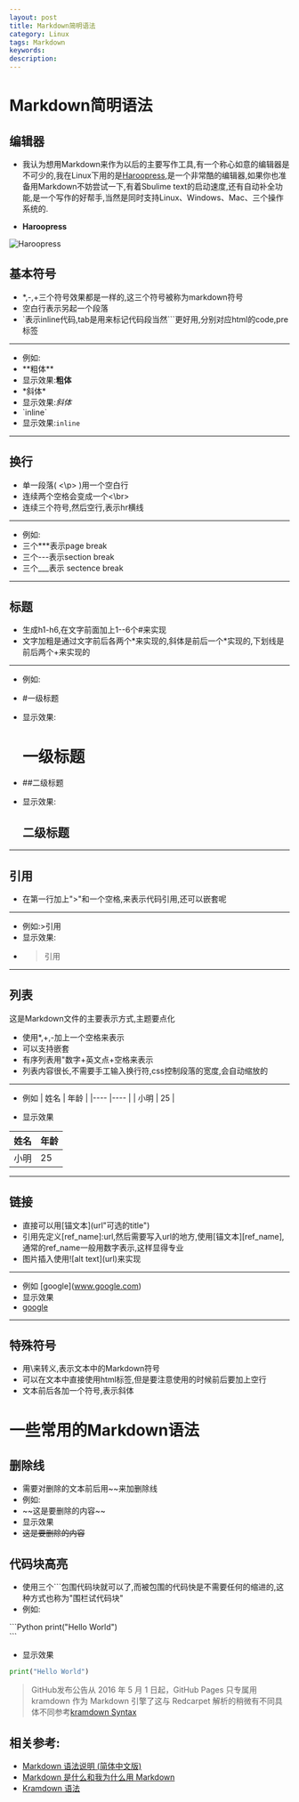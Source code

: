 ```yaml
---
layout: post
title: Markdown简明语法
category: Linux
tags: Markdown
keywords: 
description: 
---
```


# Markdown简明语法

## 编辑器

* 我认为想用Markdown来作为以后的主要写作工具,有一个称心如意的编辑器是不可少的,我在Linux下用的是[Haroopress](http://pad.haroopress.com/),是一个非常酷的编辑器,如果你也准备用Markdown不妨尝试一下,有着Sbulime text的启动速度,还有自动补全功能,是一个写作的好帮手,当然是同时支持Linux、Windows、Mac、三个操作系统的.

* **Haroopress**

![Haroopress](http://pad.haroopress.com/assets/images/intro/1.png)

## 基本符号

* *,-,+三个符号效果都是一样的,这三个符号被称为markdown符号
* 空白行表示另起一个段落
* `表示inline代码,tab是用来标记代码段当然```更好用,分别对应html的code,pre标签  
***

* 例如:
* \*\*粗体\*\*
* 显示效果:**粗体**
* \*斜体\*
* 显示效果:*斜体*
* \`inline\`
* 显示效果:`inline`
***

## 换行

* 单一段落( <\p> )用一个空白行
* 连续两个空格会变成一个<\br>
* 连续三个符号,然后空行,表示hr横线
***

* 例如:
* 三个\*\*\*表示page break
* 三个\-\-\-表示section break
* 三个\_\_\_表示 sectence break

***

## 标题

* 生成h1-h6,在文字前面加上1--6个#来实现
* 文字加粗是通过文字前后各两个\*来实现的,斜体是前后一个\*实现的,下划线是前后两个\+来实现的
***

* 例如:
* \#一级标题
* 显示效果:

     # 一级标题

* \##二级标题
* 显示效果:

     ## 二级标题

***

## 引用

* 在第一行加上">"和一个空格,来表示代码引用,还可以嵌套呢

***

* 例如:\>引用
* 显示效果:
* >引用

***

## 列表

这是Markdown文件的主要表示方式,主题要点化

* 使用*,+,-加上一个空格来表示
* 可以支持嵌套
* 有序列表用"数字+英文点+空格来表示
* 列表内容很长,不需要手工输入换行符,css控制段落的宽度,会自动缩放的
***

* 例如
\| 姓名 \| 年龄 \|
\|---- \|---- \|
\| 小明 \| 25  \|

* 显示效果

| 姓名 | 年龄 |
|------|-----|
| 小明 |  25  |

***

## 链接

* 直接可以用\[锚文本](url"可选的title")
* 引用先定义[ref_name]:url,然后需要写入url的地方,使用[锚文本][ref_name],通常的ref_name一般用数字表示,这样显得专业
* 图片插入使用\!\[alt text](url)来实现

***

* 例如 \[google](www.google.com)
* 显示效果
* [google](www.google.com)

***

## 特殊符号

* 用\来转义,表示文本中的Markdown符号
* 可以在文本中直接使用html标签,但是要注意使用的时候前后要加上空行
* 文本前后各加一个符号,表示斜体

# 一些常用的Markdown语法

## 删除线

* 需要对删除的文本前后用~~来加删除线
* 例如:
* \~\~这是要删除的内容\~\~
* 显示效果
*  ~~这是要删除的内容~~

## 代码块高亮

* 使用三个```包围代码块就可以了,而被包围的代码快是不需要任何的缩进的,这种方式也称为"围栏试代码块"
* 例如:

\`\`\`Python
print("Hello World")  
\`\`\`  

* 显示效果

```python
print("Hello World")
```

>GitHub发布公告从 2016 年 5 月 1 日起，GitHub Pages 只专属用 kramdown 作为 Markdown 引擎了这与 Redcarpet 解析的稍微有不同具体不同参考[kramdown Syntax](http://kramdown.gettalong.org/syntax.html)

## 相关参考:

* [Markdown 语法说明 (简体中文版)](http://www.appinn.com/markdown/)
* [Markdown 是什么和我为什么用 Markdown](http://www.fallhunter.com/p/10605)
* [Kramdown 语法](http://kramdown.gettalong.org/syntax.html)